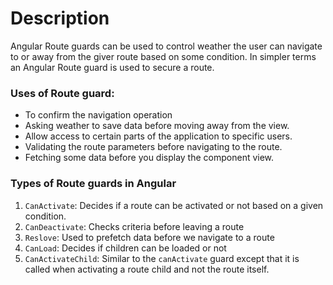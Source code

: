 # Description

Angular Route guards can be used to control weather the user can navigate to or away from the giver route based on some condition. In simpler terms an Angular Route guard is used to secure a route.

### Uses of Route guard:


- To confirm the navigation operation
- Asking weather to save data before moving away from the view.
- Allow access to certain parts of the application to specific users.
- Validating the route parameters before navigating to the route.
- Fetching some data before you display the component view.

### Types of Route guards in Angular

1. `CanActivate`: Decides if a route can be activated or not based on a given condition. 
2. `CanDeactivate`: Checks criteria before leaving a route
3. `Reslove`: Used to prefetch data before we navigate to a route
4. `CanLoad`: Decides if children can be loaded or not
5. `CanActivateChild`: Similar to the `canActivate` guard except that it is called when activating a route child and not the route itself.



